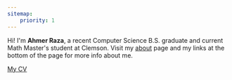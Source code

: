 ```yaml
---
sitemap:
    priority: 1
---
```


Hi! I'm **Ahmer Raza**, a recent Computer Science B.S. graduate and current Math Master's student at Clemson. Visit my [about](/about) page and my links at the bottom of the page for more info about me.

[My CV](/pdf/CV_Ahmer_Raza.pdf)
